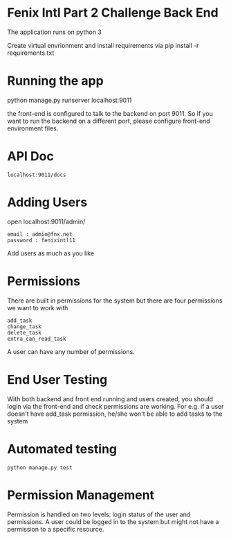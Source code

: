 # Fenix Intl Part 2 Challenge Back End

The application runs on python 3

Create virtual envrionment and install requirements via pip install -r requirements.txt



# Running the app

python manage.py runserver localhost:9011

the front-end is configured to talk to the backend on port 9011. So if you want to run the backend on a different port, please configure front-end environment files.

# API Doc

    localhost:9011/docs

# Adding Users

open localhost:9011/admin/

    email : admin@fnx.net
    password : fenixintl11

Add users as much as you like

# Permissions

There are built in permissions for the system but there are four permissions we want to work with

    add_task
    change_task
    delete_task
    extra_can_read_task

A user can have any number of permissions.

# End User Testing

With both backend and front end running and users created, you should login via the front-end and check permissions are working. For e.g. if a user doesn't have add_task permission, he/she won't be able to add
tasks to the system

# Automated testing

    python manage.py test

# Permission Management

Permission is handled on two levels: login status of the user and permissions. A user could be logged in to the system but might not have a permission to a specific resource.

